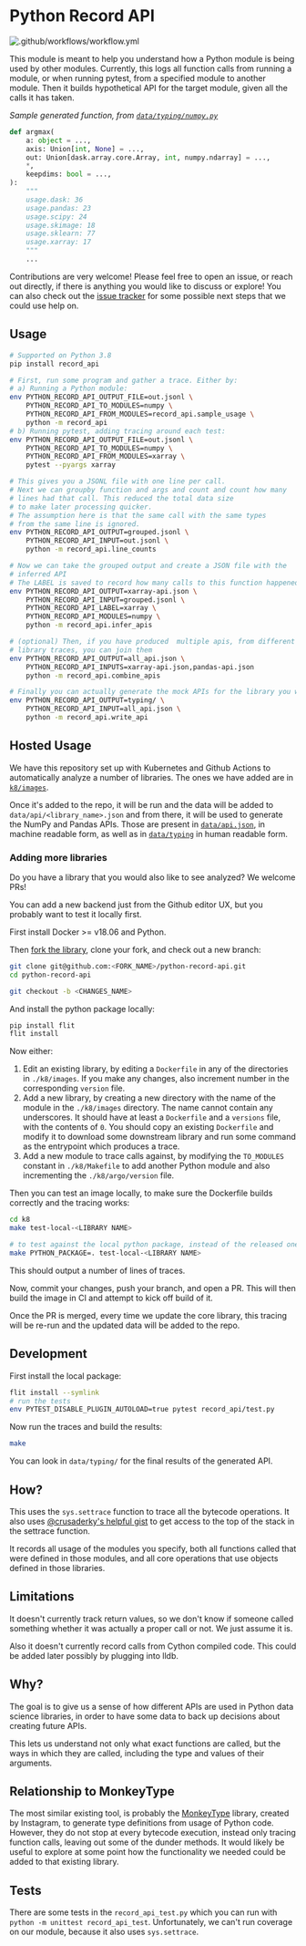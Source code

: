 # Python Record API

![.github/workflows/workflow.yml](https://github.com/data-apis/python-record-api/workflows/.github/workflows/workflow.yml/badge.svg?branch=master)

This module is meant to help you understand how a Python module is being used by other modules. Currently, this logs all function calls from running a module, or when running pytest, from a specified module to another module. Then it builds hypothetical API for the target module, given all the calls it has taken.


*Sample generated function, from [`data/typing/numpy.py`](./data/typing/numpy.py)*

```python
def argmax(
    a: object = ...,
    axis: Union[int, None] = ...,
    out: Union[dask.array.core.Array, int, numpy.ndarray] = ...,
    *,
    keepdims: bool = ...,
):
    """
    usage.dask: 36
    usage.pandas: 23
    usage.scipy: 24
    usage.skimage: 18
    usage.sklearn: 77
    usage.xarray: 17
    """
    ...
```

Contributions are very welcome! Please feel free to open an issue, or reach out directly, if there is anything you would like to discuss or explore! You can also check out the [issue tracker](https://github.com/data-apis/python-record-api/issues) for some possible next steps that we could use help on.


## Usage

```bash
# Supported on Python 3.8
pip install record_api

# First, run some program and gather a trace. Either by:
# a) Running a Python module:
env PYTHON_RECORD_API_OUTPUT_FILE=out.jsonl \
    PYTHON_RECORD_API_TO_MODULES=numpy \
    PYTHON_RECORD_API_FROM_MODULES=record_api.sample_usage \
    python -m record_api
# b) Running pytest, adding tracing around each test:
env PYTHON_RECORD_API_OUTPUT_FILE=out.jsonl \
    PYTHON_RECORD_API_TO_MODULES=numpy \
    PYTHON_RECORD_API_FROM_MODULES=xarray \
    pytest --pyargs xarray

# This gives you a JSONL file with one line per call.
# Next we can groupby function and args and count and count how many
# lines had that call. This reduced the total data size
# to make later processing quicker.
# The assumption here is that the same call with the same types
# from the same line is ignored.
env PYTHON_RECORD_API_OUTPUT=grouped.jsonl \
    PYTHON_RECORD_API_INPUT=out.jsonl \
    python -m record_api.line_counts

# Now we can take the grouped output and create a JSON file with the
# inferred API
# The LABEL is saved to record how many calls to this function happened from that API
env PYTHON_RECORD_API_OUTPUT=xarray-api.json \
    PYTHON_RECORD_API_INPUT=grouped.jsonl \
    PYTHON_RECORD_API_LABEL=xarray \
    PYTHON_RECORD_API_MODULES=numpy \
    python -m record_api.infer_apis

# (optional) Then, if you have produced  multiple apis, from different
# library traces, you can join them
env PYTHON_RECORD_API_OUTPUT=all_api.json \
    PYTHON_RECORD_API_INPUTS=xarray-api.json,pandas-api.json
    python -m record_api.combine_apis

# Finally you can actually generate the mock APIs for the library you were tracing
env PYTHON_RECORD_API_OUTPUT=typing/ \
    PYTHON_RECORD_API_INPUT=all_api.json \
    python -m record_api.write_api
```


## Hosted Usage

We have this repository set up with Kubernetes and Github Actions to automatically analyze a number of libraries. The ones we have added are in [`k8/images`](./k8/images).

Once it's added to the repo, it will be run and the data will be added to `data/api/<library_name>.json` and from there, it will be used to generate the NumPy and Pandas APIs. Those are present in [`data/api.json`](./data/api.json), in machine readable form, as well as in [`data/typing`](data/typing) in human readable form.

### Adding more libraries

Do you have a library that you would also like to see analyzed? We welcome PRs!

You can add a new backend just from the Github editor UX, but you probably want to test it locally first.


First install Docker >= v18.06 and Python.

Then [fork the library](https://github.com/data-apis/python-record-api/fork), clone your fork, and check out a new branch:

```bash
git clone git@github.com:<FORK_NAME>/python-record-api.git
cd python-record-api

git checkout -b <CHANGES_NAME>
```

And install the python package locally:

```bash
pip install flit
flit install
```

Now either:

1. Edit an existing library, by editing a `Dockerfile` in any of the directories in `./k8/images`. If you make any changes, also increment number in the corresponding `version` file.
2. Add a new library, by creating a new directory with the name of the module in the `./k8/images` directory. The name cannot contain any underscores. It should have at least a `Dockerfile` and a `versions` file, with the contents of `0`. You should copy an existing `Dockerfile` and modify it to download some downstream library and run some command as the entrypoint which produces a trace.
3. Add a new module to trace calls against, by modifying the `TO_MODULES` constant in `./k8/Makefile` to add another Python module and also incrementing the `./k8/argo/version` file.

Then you can test an image locally, to make sure the Dockerfile builds correctly and the tracing works:

```bash
cd k8
make test-local-<LIBRARY NAME>

# to test against the local python package, instead of the released one
make PYTHON_PACKAGE=. test-local-<LIBRARY NAME>
```

This should output a number of lines of traces.

Now, commit your changes, push your branch, and open a PR. This will then build the image in CI and attempt to kick off build of it.

Once the PR is merged, every time we update the core library, this tracing will be re-run and the updated data will be added to the repo.


## Development

First install the local package:

```bash
flit install --symlink
# run the tests
env PYTEST_DISABLE_PLUGIN_AUTOLOAD=true pytest record_api/test.py
```

Now run the traces and build the results:

```bash
make
```

You can look in `data/typing/` for the final results of the generated API.

## How?

This uses the `sys.settrace` function to trace all the bytecode operations. It also uses
[@crusaderky's helpful gist](https://gist.github.com/crusaderky/cf0575cfeeee8faa1bb1b3480bc4a87a)
to get access to the top of the stack in the settrace function.

It records all usage of the modules you specify, both all functions called that were defined in those modules, and all core operations that use objects defined in those libraries.

## Limitations

It doesn't currently track return values, so we don't know if someone called something whether it was actually a proper call or not.
We just assume it is.

Also it doesn't currently record calls from Cython compiled code. This could be added later possibly by plugging into lldb.

## Why?

The goal is to give us a sense of how different APIs are used in Python data science libraries, in order to have some data to back up decisions about creating future APIs.

This lets us understand not only what exact functions are called, but the ways in which they are called, including the type and values of their arguments.

## Relationship to MonkeyType

The most similar existing tool, is probably the [MonkeyType](https://github.com/Instagram/MonkeyType) library, created by Instagram, to generate type definitions from usage of Python code. However, they do not stop at every bytecode execution, instead only tracing function calls, leaving out some of the dunder methods. It would likely be useful to explore at some point how the functionality we needed could be added to that existing library.


## Tests

There are some tests in the `record_api_test.py` which you can run with `python -m unittest record_api_test`. Unfortunately, we can't run coverage on our module, because it also uses `sys.settrace`.

